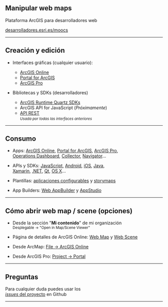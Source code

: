 <!-- .slide: class="title" -->

## Manipular web maps
Plataforma ArcGIS para desarrolladores web

[desarrolladores.esri.es/moocs](http://desarrolladores.esri.es/moocs)

---

<!-- .slide: class="section" -->

## Creación y edición


* Interfaces gráficas (cualquier usuario):
	* [ArcGIS Online](https://doc.arcgis.com/en/arcgis-online/create-maps/make-your-first-map.htm)
	* [Portal for ArcGIS](http://server.arcgis.com/en/portal/latest/use/make-your-first-map.htm)
	* [ArcGIS Pro](http://pro.arcgis.com/en/pro-app/help/mapping/map-authoring/author-a-web-map.htm)

* Bibliotecas y SDKs (desarrolladores)<br>
	* [ArcGIS Runtime Quartz SDKs](https://developers.arcgis.com/web-map-specification/working-with-web-maps/)
	* ArcGIS API for JavaScript (*Próximamente*)
	* [API REST](http://resources.arcgis.com/en/help/arcgis-rest-api/index.html#/Add_Item/02r30000008q000000/)<br>
	<small>*Usada por todas las interfaces anteriores*</small>

---

<!-- .slide: class="section" -->

## Consumo
* Apps: [ArcGIS Online](https://doc.arcgis.com/en/arcgis-online/create-maps/make-your-first-map.htm), [Portal for ArcGIS](http://server.arcgis.com/en/portal/latest/use/make-your-first-map.htm), [ArcGIS Pro](http://pro.arcgis.com/en/pro-app/help/mapping/map-authoring/author-a-web-map.htm), <br>[Operations Dashboard](http://doc.arcgis.com/en/operations-dashboard/windows-desktop/author/faqs-author.htm#anchor17), [Collector](https://doc.arcgis.com/en/collector/android/create-maps/create-and-share-a-collector-map.htm), [Navigator](http://doc.arcgis.com/en/navigator/prepare-maps/prepare-maps.htm)...

* APIs y SDKs: [JavaScript](https://developers.arcgis.com/javascript/jshelp/intro_agstemplate_amd.html), [Android](https://developers.arcgis.com/android/beta/guide/display-a-map-or-scene.htm), [iOS](https://developers.arcgis.com/ios/swift/guide/viewing-web-map.htm), [Java](https://developers.arcgis.com/java/guide/build-a-web-mapping-app.htm), <br> [Xamarin](https://developers.arcgis.com/xamarin/quartz/android/guide/open-an-existing-map.htm), [.NET](https://developers.arcgis.com/net/quartz/wpf/guide/display-a-map-or-scene.htm), [Qt](https://developers.arcgis.com/qt/quartz/qml/guide/display-a-map-or-scene.htm), [OS X](https://developers.arcgis.com/os-x/quartz/swift/guide/display-a-map-or-scene.htm)...

* Plantillas: [aplicaciones configurables](https://www.arcgis.com/home/gallery.html#c=esri&t=apps&o=modified&f=configurable) y [storymaps](https://storymaps.arcgis.com/en/)

* App Builders: [Web AppBuilder](http://doc.arcgis.com/en/web-appbuilder/create-apps/make-first-app.htm) y [AppStudio](https://appstudio.arcgis.com/#do_more)

---

<!-- .slide: class="section" -->
## Cómo abrir web map / scene (opciones)


* Desde la sección "**Mi contenido**" de mi organización<br>
   <small>Desplegable -> "Open in Map/Scene Viewer"</small>

* Página de detalles de ArcGIS Online: [Web Map](https://www.arcgis.com/home/item.html?id=e691172598f04ea8881cd2a4adaa45ba) y [Web Scene](https://www.arcgis.com/home/item.html?id=3a9976baef9240ab8645ee25c7e9c096)

* Desde ArcMap: [File -> ArcGIS Online](http://desktop.arcgis.com/en/arcmap/10.3/map/web-maps-and-services/using-arcgis-online-in-desktop.htm#ESRI_SECTION1_A3E835A978AA4EA6A89A027C3F05184A)

* Desde ArcGIS Pro: [Project -> Portal](http://pro.arcgis.com/en/pro-app/help/projects/add-maps-to-a-project.htm#ESRI_SECTION1_C6B961338BCD4717827BF2A30E721618)

---

<!-- .slide: class="questions centered" -->

## Preguntas

Para cualquier duda puedes usar los <br>[*issues* del proyecto](https://github.com/esri-es/moocs/issues) en Github

---


<!-- .slide: class="end" -->
